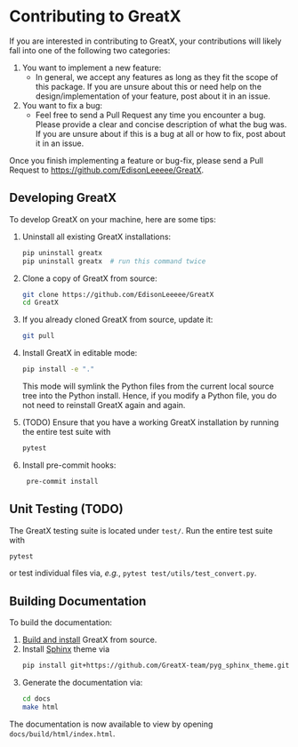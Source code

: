 # Contributing to GreatX

If you are interested in contributing to GreatX, your contributions will likely fall into one of the following two categories:

1. You want to implement a new feature:
   - In general, we accept any features as long as they fit the scope of this package. If you are unsure about this or need help on the design/implementation of your feature, post about it in an issue.
2. You want to fix a bug:
   - Feel free to send a Pull Request any time you encounter a bug. Please provide a clear and concise description of what the bug was. If you are unsure about if this is a bug at all or how to fix, post about it in an issue.

Once you finish implementing a feature or bug-fix, please send a Pull Request to https://github.com/EdisonLeeeee/GreatX.

## Developing GreatX

To develop GreatX on your machine, here are some tips:

1. Uninstall all existing GreatX installations:

   ```bash
   pip uninstall greatx
   pip uninstall greatx  # run this command twice
   ```

2. Clone a copy of GreatX from source:

   ```bash
   git clone https://github.com/EdisonLeeeee/GreatX
   cd GreatX
   ```

3. If you already cloned GreatX from source, update it:

   ```bash
   git pull
   ```

4. Install GreatX in editable mode:

   ```bash
   pip install -e "."
   ```

   This mode will symlink the Python files from the current local source tree into the Python install. Hence, if you modify a Python file, you do not need to reinstall GreatX again and again.

5. (TODO) Ensure that you have a working GreatX installation by running the entire test suite with

   ```bash
   pytest
   ```

6. Install pre-commit hooks:

   ```bash
    pre-commit install
   ```

## Unit Testing (TODO)

The GreatX testing suite is located under `test/`.
Run the entire test suite with

```bash
pytest
```

or test individual files via, _e.g._, `pytest test/utils/test_convert.py`.

## Building Documentation

To build the documentation:

1. [Build and install](#developing-GreatX) GreatX from source.
2. Install [Sphinx](https://www.sphinx-doc.org/en/master/) theme via
   ```bash
   pip install git+https://github.com/GreatX-team/pyg_sphinx_theme.git
   ```
3. Generate the documentation via:
   ```bash
   cd docs
   make html
   ```

The documentation is now available to view by opening `docs/build/html/index.html`.
